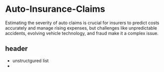 # Auto-Insurance-Claims
Estimating the severity of auto claims is crucial for insurers to predict costs accurately and manage rising expenses, but challenges like unpredictable accidents, evolving vehicle technology, and fraud make it a complex issue.

## header 

- unstructgured list
- 
